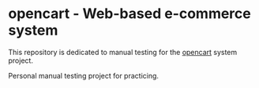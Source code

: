 # opencart - Web-based e-commerce system

This repository is dedicated to manual testing for the [opencart](https://demo.opencart.com/) system project. 

Personal manual testing project for practicing.
